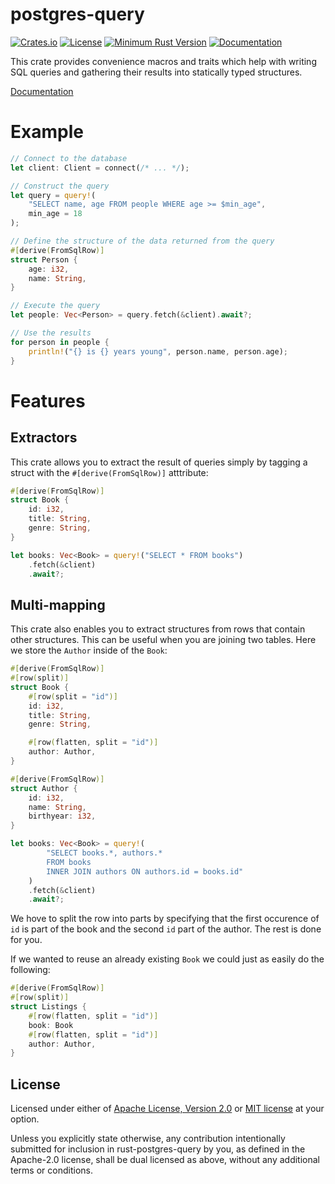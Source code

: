 
# postgres-query

[![Crates.io](https://img.shields.io/crates/v/postgres_query)](https://crates.io/crates/postgres-query)
[![License](https://img.shields.io/crates/l/postgres_query)](#license)
[![Minimum Rust Version](https://img.shields.io/badge/rustc-1.40%2B-orange)](https://www.rust-lang.org/)
[![Documentation](https://docs.rs/postgres_query/badge.svg)](https://docs.rs/postgres_query)

This crate provides convenience macros and traits which help with writing SQL
queries and gathering their results into statically typed structures.

[Documentation](https://docs.rs/postgres_query)


# Example

```rust
// Connect to the database
let client: Client = connect(/* ... */);

// Construct the query
let query = query!(
    "SELECT name, age FROM people WHERE age >= $min_age",
    min_age = 18
);

// Define the structure of the data returned from the query
#[derive(FromSqlRow)]
struct Person {
    age: i32,
    name: String,
}

// Execute the query
let people: Vec<Person> = query.fetch(&client).await?;

// Use the results
for person in people {
    println!("{} is {} years young", person.name, person.age);
}
```


# Features

## Extractors

This crate allows you to extract the result of queries simply by tagging a
struct with the `#[derive(FromSqlRow)]` atttribute:

```rust
#[derive(FromSqlRow)]
struct Book {
    id: i32,
    title: String,
    genre: String,
}

let books: Vec<Book> = query!("SELECT * FROM books")
    .fetch(&client)
    .await?;
```


## Multi-mapping

This crate also enables you to extract structures from rows that contain other
structures. This can be useful when you are joining two tables. Here we store
the `Author` inside of the `Book`:

```rust
#[derive(FromSqlRow)]
#[row(split)]
struct Book {
    #[row(split = "id")]
    id: i32,
    title: String,
    genre: String,

    #[row(flatten, split = "id")]
    author: Author,
}

#[derive(FromSqlRow)]
struct Author {
    id: i32,
    name: String,
    birthyear: i32,
}

let books: Vec<Book> = query!(
        "SELECT books.*, authors.* 
        FROM books
        INNER JOIN authors ON authors.id = books.id"
    )
    .fetch(&client)
    .await?;
```

We hove to split the row into parts by specifying that the first occurence of
`id` is part of the book and the second `id` part of the author. The rest is
done for you.

If we wanted to reuse an already existing `Book` we could just as easily do
the following:

```rust
#[derive(FromSqlRow)]
#[row(split)]
struct Listings {
    #[row(flatten, split = "id")]
    book: Book
    #[row(flatten, split = "id")]
    author: Author,
}
```


## License

Licensed under either of <a href="LICENSE-APACHE">Apache License, Version
2.0</a> or <a href="LICENSE-MIT">MIT license</a> at your option.

Unless you explicitly state otherwise, any contribution intentionally submitted
for inclusion in rust-postgres-query by you, as defined in the Apache-2.0
license, shall be dual licensed as above, without any additional terms or
conditions.

